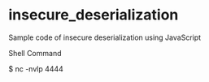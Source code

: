 # insecure_deserialization
Sample code of insecure deserialization using JavaScript

Shell Command

$ nc -nvlp 4444

